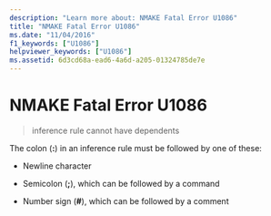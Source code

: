 ```yaml
---
description: "Learn more about: NMAKE Fatal Error U1086"
title: "NMAKE Fatal Error U1086"
ms.date: "11/04/2016"
f1_keywords: ["U1086"]
helpviewer_keywords: ["U1086"]
ms.assetid: 6d3cd68a-ead6-4a6d-a205-01324785de7e
---
```

# NMAKE Fatal Error U1086

> inference rule cannot have dependents

The colon (**:**) in an inference rule must be followed by one of these:

- Newline character

- Semicolon (**;**), which can be followed by a command

- Number sign (**#**), which can be followed by a comment
